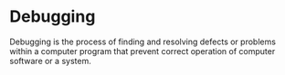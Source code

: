 # Debugging

Debugging is the process of finding and resolving defects or problems within a computer program that prevent correct operation of computer software or a system.
